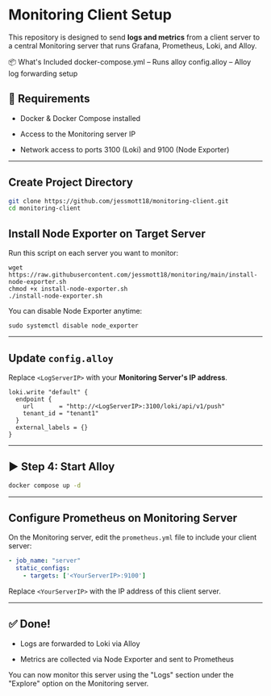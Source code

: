 # Monitoring Client Setup

This repository is designed to send **logs and metrics** from a client server to a central Monitoring server that runs Grafana, Prometheus, Loki, and Alloy.

📦 What's Included
docker-compose.yml – Runs alloy
config.alloy – Alloy log forwarding setup

## 🔧 Requirements

- Docker & Docker Compose installed
    
- Access to the Monitoring server IP
    
- Network access to ports 3100 (Loki) and 9100 (Node Exporter)
    

---

## Create Project Directory

```bash
git clone https://github.com/jessmott18/monitoring-client.git 
cd monitoring-client
```

## Install Node Exporter on Target Server

Run this script on each server you want to monitor:

```shell
wget https://raw.githubusercontent.com/jessmott18/monitoring/main/install-node-exporter.sh
chmod +x install-node-exporter.sh
./install-node-exporter.sh
```

You can disable Node Exporter anytime:

```shell
sudo systemctl disable node_exporter
```

---

##  Update `config.alloy`

Replace `<LogServerIP>` with your **Monitoring Server's IP address**.

```hcl
loki.write "default" {
  endpoint {
    url       = "http://<LogServerIP>:3100/loki/api/v1/push"
    tenant_id = "tenant1"
  }
  external_labels = {}
}
```

---

## ▶️ Step 4: Start Alloy

```bash
docker compose up -d
```

---
## Configure Prometheus on Monitoring Server

On the Monitoring server, edit the `prometheus.yml` file to include your client server:

```yaml
- job_name: "server"
  static_configs:
    - targets: ['<YourServerIP>:9100']
```

Replace `<YourServerIP>` with the IP address of this client server.

---

## ✅ Done!

- Logs are forwarded to Loki via Alloy
    
- Metrics are collected via Node Exporter and sent to Prometheus
    

You can now monitor this server using the "Logs" section under the "Explore" option on the Monitoring server.
